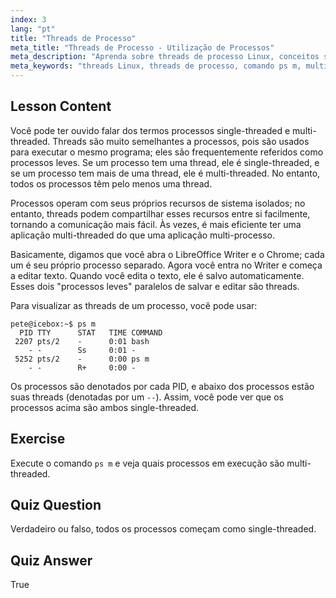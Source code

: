 ```yaml
---
index: 3
lang: "pt"
title: "Threads de Processo"
meta_title: "Threads de Processo - Utilização de Processos"
meta_description: "Aprenda sobre threads de processo Linux, conceitos single-threaded vs. multi-threaded e como visualizá-los usando 'ps m'. Entenda processos leves de forma eficiente!"
meta_keywords: "threads Linux, threads de processo, comando ps m, multi-threaded, single-threaded, processos Linux, Linux para iniciantes, tutorial Linux"
---
```


## Lesson Content

Você pode ter ouvido falar dos termos processos single-threaded e multi-threaded. Threads são muito semelhantes a processos, pois são usados para executar o mesmo programa; eles são frequentemente referidos como processos leves. Se um processo tem uma thread, ele é single-threaded, e se um processo tem mais de uma thread, ele é multi-threaded. No entanto, todos os processos têm pelo menos uma thread.

Processos operam com seus próprios recursos de sistema isolados; no entanto, threads podem compartilhar esses recursos entre si facilmente, tornando a comunicação mais fácil. Às vezes, é mais eficiente ter uma aplicação multi-threaded do que uma aplicação multi-processo.

Basicamente, digamos que você abra o LibreOffice Writer e o Chrome; cada um é seu próprio processo separado. Agora você entra no Writer e começa a editar texto. Quando você edita o texto, ele é salvo automaticamente. Esses dois "processos leves" paralelos de salvar e editar são threads.

Para visualizar as threads de um processo, você pode usar:

```plaintext
pete@icebox:~$ ps m
  PID TTY      STAT   TIME COMMAND
 2207 pts/2    -      0:01 bash
    - -        Ss     0:01 -
 5252 pts/2    -      0:00 ps m
    - -        R+     0:00 -
```

Os processos são denotados por cada PID, e abaixo dos processos estão suas threads (denotadas por um `--`). Assim, você pode ver que os processos acima são ambos single-threaded.

## Exercise

Execute o comando `ps m` e veja quais processos em execução são multi-threaded.

## Quiz Question

Verdadeiro ou falso, todos os processos começam como single-threaded.

## Quiz Answer

True
